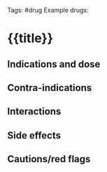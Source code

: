 Tags: #drug
Example drugs: 
# {{title}}



## Indications and dose


## Contra-indications 


## Interactions


## Side effects


## Cautions/red flags
